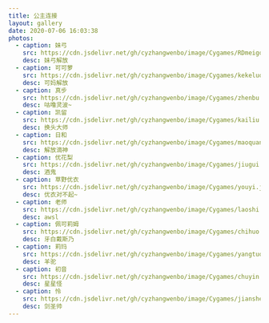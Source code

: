 ```yaml
---
title: 公主连接
layout: gallery
date: 2020-07-06 16:03:38
photos:
  - caption: 妹弓
    src: https://cdn.jsdelivr.net/gh/cyzhangwenbo/image/Cygames/RDmeigong.jpg
    desc: 妹弓解放
  - caption: 可可萝
    src: https://cdn.jsdelivr.net/gh/cyzhangwenbo/image/Cygames/kekeluo.jpg
    desc: 可妈解放
  - caption: 真步
    src: https://cdn.jsdelivr.net/gh/cyzhangwenbo/image/Cygames/zhenbu.jpg
    desc: 咕噜灵波~
  - caption: 凯留
    src: https://cdn.jsdelivr.net/gh/cyzhangwenbo/image/Cygames/kailiu.jpg
    desc: 换头大师
  - caption: 日和
    src: https://cdn.jsdelivr.net/gh/cyzhangwenbo/image/Cygames/maoquan.jpg
    desc: 解放滴神
  - caption: 优花梨
    src: https://cdn.jsdelivr.net/gh/cyzhangwenbo/image/Cygames/jiugui.jpg
    desc: 酒鬼
  - caption: 草野优衣
    src: https://cdn.jsdelivr.net/gh/cyzhangwenbo/image/Cygames/youyi.jpg
    desc: 优衣对不起~ 
  - caption: 老师
    src: https://cdn.jsdelivr.net/gh/cyzhangwenbo/image/Cygames/laoshi.jpg
    desc: awsl
  - caption: 佩可莉姆
    src: https://cdn.jsdelivr.net/gh/cyzhangwenbo/image/Cygames/chihuo.jpg
    desc: 牙白戴斯乃  
  - caption: 莉玛
    src: https://cdn.jsdelivr.net/gh/cyzhangwenbo/image/Cygames/yangtuo.jpg
    desc: 羊驼
  - caption: 初音
    src: https://cdn.jsdelivr.net/gh/cyzhangwenbo/image/Cygames/chuyin.png
    desc: 星星怪
  - caption: 怜
    src: https://cdn.jsdelivr.net/gh/cyzhangwenbo/image/Cygames/jiansheng.jpg
    desc: 剑圣帅
---
```


